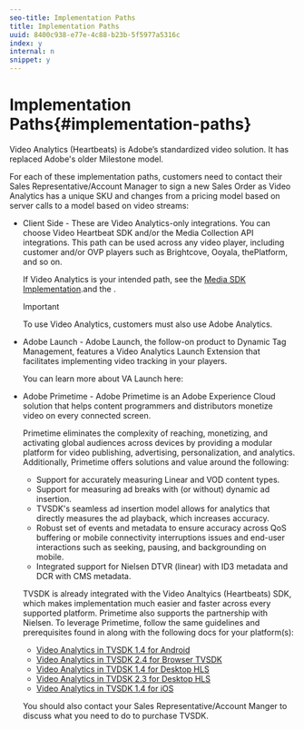 ```yaml
---
seo-title: Implementation Paths
title: Implementation Paths
uuid: 8400c938-e77e-4c88-b23b-5f5977a5316c
index: y
internal: n
snippet: y
---
```


# Implementation Paths{#implementation-paths}

Video Analytics (Heartbeats) is Adobe’s standardized video solution. It has replaced Adobe's older Milestone model.

For each of these implementation paths, customers need to contact their Sales Representative/Account Manager to sign a new Sales Order as Video Analytics has a unique SKU and changes from a pricing model based on server calls to a model based on video streams:

* Client Side - These are Video Analytics-only integrations. You can choose Video Heartbeat SDK and/or the Media Collection API integrations. This path can be used across any video player, including customer and/or OVP players such as Brightcove, Ooyala, thePlatform, and so on.

  If Video Analytics is your intended path, see the [Media SDK Implementation](https://marketing.adobe.com/resources/help/en_US/sc/appmeasurement/hbvideo/c_vhl_stand-implement.html).and the [](../../media-collection-api/media-collection-api.md).

  >[!IMPORTANT]
  >
  >To use Video Analytics, customers must also use Adobe Analytics.

* Adobe Launch - Adobe Launch, the follow-on product to Dynamic Tag Management, features a Video Analytics Launch Extension that facilitates implementing video tracking in your players.

  You can learn more about VA Launch here: [](https://docs.adobelaunch.com/extension-reference/adobe-analytics-for-video-extension)
* Adobe Primetime - Adobe Primetime is an Adobe Experience Cloud solution that helps content programmers and distributors monetize video on every connected screen.

  Primetime eliminates the complexity of reaching, monetizing, and activating global audiences across devices by providing a modular platform for video publishing, advertising, personalization, and analytics. Additionally, Primetime offers solutions and value around the following:

    * Support for accurately measuring Linear and VOD content types. 
    * Support for measuring ad breaks with (or without) dynamic ad insertion. 
    * TVSDK's seamless ad insertion model allows for analytics that directly measures the ad playback, which increases accuracy. 
    * Robust set of events and metadata to ensure accuracy across QoS buffering or mobile connectivity interruptions issues and end-user interactions such as seeking, pausing, and backgrounding on mobile. 
    * Integrated support for Nielsen DTVR (linear) with ID3 metadata and DCR with CMS metadata.

  TVSDK is already integrated with the Video Analtyics (Heartbeats) SDK, which makes implementation much easier and faster across every supported platform. Primetime also supports the partnership with Nielsen. To leverage Primetime, follow the same guidelines and prerequisites found in [](../../intro-to-ava/implementation-paths/client-side-path.md) along with the following docs for your platform(s):

    * [Video Analytics in TVSDK 1.4 for Android](http://help.adobe.com/en_US/primetime/psdk/android/1.4/index.html#Video_analytics) 
    * [Video Analytics in TVSDK 2.4 for Browser TVSDK](http://help.adobe.com/en_US/primetime/psdk/browser/2.4/index.html#Video_analytics) 
    * [Video Analytics in TVDSK 1.4 for Desktop HLS](http://help.adobe.com/en_US/primetime/psdk/dhls/1.4/index.html#Video_analytics) 
    * [Video Analytics in TVDSK 2.3 for Desktop HLS](http://help.adobe.com/en_US/primetime/psdk/dhls/2.3/index.html#Video_analytics) 
    * [Video Analytics in TVSDK 1.4 for iOS](http://help.adobe.com/en_US/primetime/psdk/ios/1.4/index.html#Video_analytics)

  You should also contact your Sales Representative/Account Manger to discuss what you need to do to purchase TVSDK.

